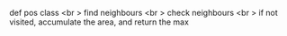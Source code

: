 def pos class <br \>
find neighbours <br \>
check neighbours <br \>
if not visited, accumulate the area, and return the max
